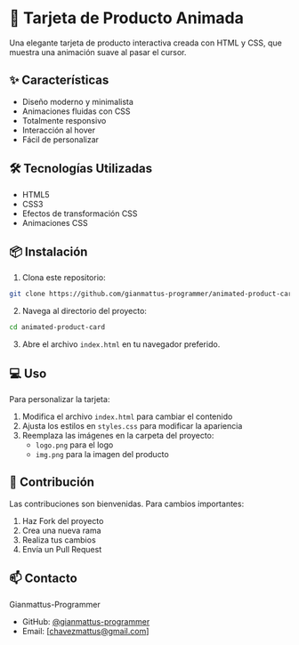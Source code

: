 # 🎨 Tarjeta de Producto Animada

Una elegante tarjeta de producto interactiva creada con HTML y CSS, que muestra una animación suave al pasar el cursor.

## ✨ Características

- Diseño moderno y minimalista
- Animaciones fluidas con CSS
- Totalmente responsivo
- Interacción al hover
- Fácil de personalizar

## 🛠️ Tecnologías Utilizadas

- HTML5
- CSS3
- Efectos de transformación CSS
- Animaciones CSS

## 📦 Instalación

1. Clona este repositorio:
```bash
git clone https://github.com/gianmattus-programmer/animated-product-card.git
```

2. Navega al directorio del proyecto:
```bash
cd animated-product-card
```

3. Abre el archivo `index.html` en tu navegador preferido.

## 💻 Uso

Para personalizar la tarjeta:

1. Modifica el archivo `index.html` para cambiar el contenido
2. Ajusta los estilos en `styles.css` para modificar la apariencia
3. Reemplaza las imágenes en la carpeta del proyecto:
   - `logo.png` para el logo
   - `img.png` para la imagen del producto

## 🤝 Contribución

Las contribuciones son bienvenidas. Para cambios importantes:

1. Haz Fork del proyecto
2. Crea una nueva rama
3. Realiza tus cambios
4. Envía un Pull Request

## 📫 Contacto

Gianmattus-Programmer
- GitHub: [@gianmattus-programmer](https://github.com/gianmattus-programmer)
- Email: [chavezmattus@gmail.com]
